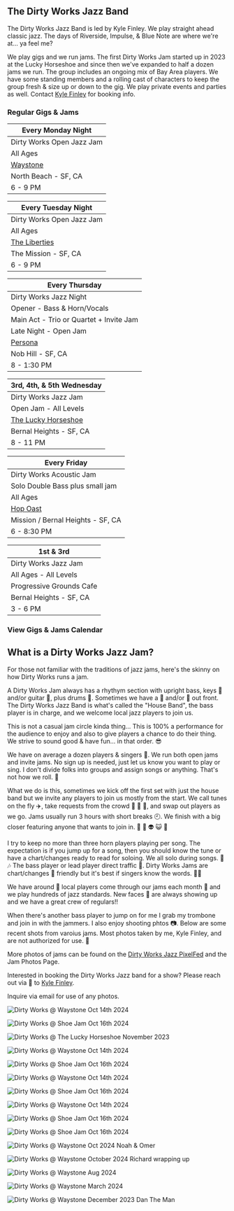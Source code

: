 <div class="container text-center">
  <h2>The Dirty Works Jazz Band</h2>
</div>

  <!-- <div class="container"> -->
 
<div class="text-center">

  <p>
  The Dirty Works Jazz Band is led by Kyle Finley. We play straight ahead classic jazz. The days of Riverside, Impulse, & Blue Note are where we're at... ya feel me?
  
  We play gigs and we run jams. The first Dirty Works Jam started up in 2023 at the Lucky Horseshoe and since then we've expanded to half a dozen jams we run. The group includes an ongoing mix of Bay Area players. We have some standing members and a rolling cast of characters to keep the group fresh & size up or down to the gig. We play private events and parties as well. Contact <a href="mailto:Kyle@KyleFinley.net">Kyle Finley</a> for booking info.
  </p>

  <h3>Regular Gigs & Jams</h3>

  | Every Monday Night 
  |-
  | Dirty Works Open Jazz Jam
  | All Ages
  | <a href="https://www.waystonesf.com" target="new">Waystone</a>
  | North Beach - SF, CA
  | 6 - 9 PM

  | Every Tuesday Night 
  |-
  | Dirty Works Open Jazz Jam
  | All Ages
  | <a href="https://www.theliberties.com" target="new">The Liberties</a>
  | The Mission - SF, CA
  | 6 - 9 PM

  | Every Thursday
  |-
  | Dirty Works Jazz Night
  | Opener - Bass & Horn/Vocals
  | Main Act - Trio or Quartet + Invite Jam
  | Late Night - Open Jam
  | <a href="https://www.persona-sf.com" target="new">Persona</a>
  | Nob Hill - SF, CA
  | 8 - 1:30 PM

  | 3rd, 4th, & 5th Wednesday
  |-
  | Dirty Works Jazz Jam
  | Open Jam - All Levels
  | <a href="https://www.theluckyhorseshoebar.com/" target="Shoe">The Lucky Horseshoe</a>
  | Bernal Heights - SF, CA
  | 8 - 11 PM

  | Every Friday 
  |-
  | Dirty Works Acoustic Jam
  | Solo Double Bass plus small jam
  | All Ages
  | <a href="https://hopoast.com" target="new">Hop Oast</a>
  | Mission / Bernal Heights - SF, CA
  | 6 - 8:30 PM

  | 1st & 3rd
  |-
  | Dirty Works Jazz Jam
  | All Ages - All Levels
  | Progressive Grounds Cafe 
  | Bernal Heights - SF, CA
  | 3 - 6 PM


</div>

<div class="container text-center">
  <p>
    <h3>
      <router-link to="/music#calendar">View Gigs & Jams Calendar</router-link>
    </h3>
  </p>
  <h2>What is a Dirty Works Jazz Jam?</h2>
</div>

For those not familiar with the traditions of jazz jams, here's the skinny on how Dirty Works runs a jam. 

A Dirty Works Jam always has a rhythym section with upright bass, keys :musical_keyboard: and/or guitar :guitar:, plus drums :drum:. Sometimes we have a :trumpet: and/or :saxophone: out front. The Dirty Works Jazz Band is what's called the "House Band", the bass player is in charge, and we welcome local jazz players to join us.

This is not a casual jam circle kinda thing... This is 100% a performance for the audience to enjoy and also to give players a chance to do their thing. We strive to sound good & have fun... in that order. :sunglasses:

We have on average a dozen players & singers :microphone:. We run both open jams and invite jams. No sign up is needed, just let us know you want to play or sing. I don't divide folks into groups and assign songs or anything. That's not how we roll. :sushi:

What we do is this, sometimes we kick off the first set with just the house band but we invite any players to join us mostly from the start. We call tunes on the fly :airplane:, take requests from the crowd :couple: :dancers: :man_dancing:, and swap out players as we go. Jams usually run 3 hours with short breaks :clock9:. We finish with a big closer featuring anyone that wants to join in. :partying_face: :ghost: :alien: :smiley_cat: :beers:

I try to keep no more than three horn players playing per song. The expectation is if you jump up for a song, then you should know the tune or have a chart/changes ready to read for soloing. We all solo during songs. :musical_score: :notes: The bass player or lead player direct traffic :vertical_traffic_light:. Dirty Works Jams are chart/changes :musical_note: friendly but it's best if singers know the words. :singer:

We have around :100: local players come through our jams each month :calendar: and we play hundreds of jazz standards. New faces :zany_face: are always showing up and we have a great crew of regulars!!

When there's another bass player to jump on for me I grab my trombone and join in with the jammers. I also enjoy shooting phtos :camera:. Below are some recent shots from varoius jams. Most photos taken by me, Kyle Finley, and are not authorized for use. :crystal_ball:

More photos of jams can be found on the <a href="https://pixelfed.social/i/web/profile/791341701221125553" target="pixelfed">Dirty Works Jazz PixelFed</a> and the <router-link to="/photos/jazz-jams">Jam Photos Page</router-link>.

Interested in booking the Dirty Works Jazz band for a show? Please reach out via :email: to <a href="mailto:Kyle@KyleFinley.net">Kyle Finley</a>. 

Inquire via email for use of any photos.

<div class="container text-center">

  ![Dirty Works @ Waystone Oct 14th 2024](../../../../media/images/articles/dirty-works/2024.10.14_01-Waystone.jpg)

  ![Dirty Works @ Shoe Jam Oct 16th 2024](../../../../media/images/articles/dirty-works/2024.10.16_11-Shoe_Jam.jpg)

  ![Dirty Works @ The Lucky Horseshoe November 2023](../../../../media/images/articles/dirty-works/2023.11.16_01-Shoe_Jam.jpg)

  ![Dirty Works @ Waystone Oct 14th 2024](../../../../media/images/articles/dirty-works/2024.10.14_04-Waystone.jpg)

  ![Dirty Works @ Shoe Jam Oct 16th 2024](../../../../media/images/articles/dirty-works/2024.10.16_01-Shoe_Jam.jpg)

  ![Dirty Works @ Waystone Oct 14th 2024](../../../../media/images/articles/dirty-works/2024.10.14_02-Waystone.jpg)

  ![Dirty Works @ Shoe Jam Oct 16th 2024](../../../../media/images/articles/dirty-works/2024.10.16_04-Shoe_Jam.jpg)

  ![Dirty Works @ Waystone Oct 14th 2024](../../../../media/images/articles/dirty-works/2024.10.14_03-Waystone.jpg)

  ![Dirty Works @ Shoe Jam Oct 16th 2024](../../../../media/images/articles/dirty-works/2024.10.16_07-Shoe_Jam.jpg)

  ![Dirty Works @ Shoe Jam Oct 16th 2024](../../../../media/images/articles/dirty-works/2024.10.16_10-Shoe_Jam.jpg)

  ![Dirty Works @ Waystone Oct 2024 Noah & Omer](../../../../media/images/articles/dirty-works/2024.10.06_03-Persona.jpg)

  ![Dirty Works @ Waystone October 2024 Richard wrapping up](../../../../media/images/articles/dirty-works/2024.10.06_02-Persona.jpg)

  ![Dirty Works @ Waystone Aug 2024](../../../../media/images/articles/dirty-works/2024.08.29_01-Persona.jpg)

  ![Dirty Works @ Waystone March 2024](../../../../media/images/articles/dirty-works/2024.03-Waystone.jpg)

  ![Dirty Works @ Waystone December 2023 Dan The Man](../../../../media/images/articles/dirty-works/2023.12.18_02-Waystone.jpg)

</div>

<!-- <div class="container text-center">
  <h2>Recordings</h2>
  <p>Here are a few live recordings of the Dirty Works Jazz Band.</p>
  <p>Not professional recordings. Made with an iPhone sitting somewhere nearby.</p>

  <media-player :tracks="this.$parent.dw_tracks"></media-player>
</div> -->
